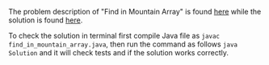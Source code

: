 The problem description of "Find in Mountain Array" is found [here](https://leetcode.com/problems/find-in-mountain-array/) while the solution is found [here](https://github.com/aurimas13/Solutions-To-Problems/blob/main/LeetCode/Java%20Solutions/Find%20in%20Mountain%20Array/find_in_mountain_array.java).

To check the solution in terminal first compile Java file as `javac find_in_mountain_array.java`, then run the command as follows `java Solution` and it will check tests and if the solution works correctly.
